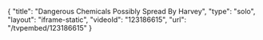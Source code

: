 {
    "title": "Dangerous Chemicals Possibly Spread By Harvey",
    "type": "solo",
    "layout": "iframe-static",
    "videoId": "123186615",
    "url": "\/tvpembed\/123186615"
}